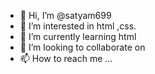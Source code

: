 - 👋 Hi, I’m @satyam699
- 👀 I’m interested in html ,css.
- 🌱 I’m currently learning html
- 💞️ I’m looking to collaborate on
- 📫 How to reach me ...

<!---
satyam699/satyam699 is a ✨ special ✨ repository because its `README.md` (this file) appears on your GitHub profile.
You can click the Preview link to take a look at your changes.
--->
